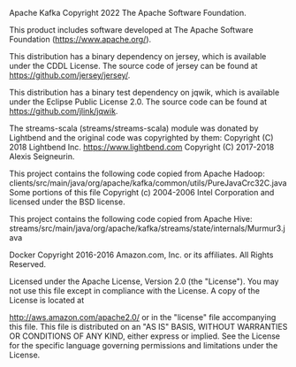 Apache Kafka
Copyright 2022 The Apache Software Foundation.

This product includes software developed at
The Apache Software Foundation (https://www.apache.org/).

This distribution has a binary dependency on jersey, which is available under the CDDL
License. The source code of jersey can be found at https://github.com/jersey/jersey/.

This distribution has a binary test dependency on jqwik, which is available under
the Eclipse Public License 2.0. The source code can be found at
https://github.com/jlink/jqwik.

The streams-scala (streams/streams-scala) module was donated by Lightbend and the original code was copyrighted by them:
Copyright (C) 2018 Lightbend Inc. <https://www.lightbend.com>
Copyright (C) 2017-2018 Alexis Seigneurin.

This project contains the following code copied from Apache Hadoop:
clients/src/main/java/org/apache/kafka/common/utils/PureJavaCrc32C.java
Some portions of this file Copyright (c) 2004-2006 Intel Corporation and licensed under the BSD license.

This project contains the following code copied from Apache Hive:
streams/src/main/java/org/apache/kafka/streams/state/internals/Murmur3.java

Docker
Copyright 2016-2016 Amazon.com, Inc. or its affiliates. All Rights Reserved.

Licensed under the Apache License, Version 2.0 (the "License"). You may not use this file except in compliance with the License. A copy of the License is located at

http://aws.amazon.com/apache2.0/
or in the "license" file accompanying this file. This file is distributed on an "AS IS" BASIS, WITHOUT WARRANTIES OR CONDITIONS OF ANY KIND, either express or implied. See the License for the specific language governing permissions and limitations under the License.
